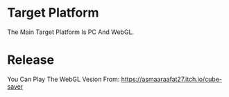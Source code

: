 # Target Platform
The Main Target Platform Is PC And WebGL.
# Release
You Can Play The WebGL Vesion From: https://asmaaraafat27.itch.io/cube-saver
